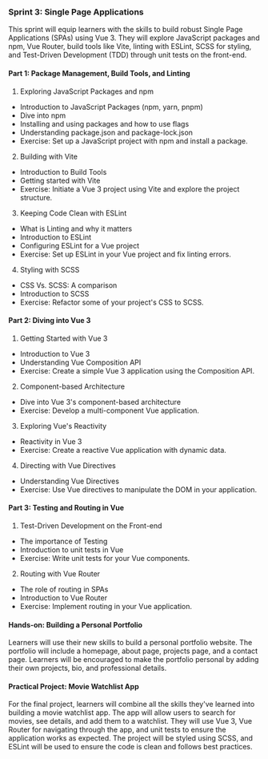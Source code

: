 ### Sprint 3: Single Page Applications

This sprint will equip learners with the skills to build robust Single Page Applications (SPAs) using Vue 3. They will explore JavaScript packages and npm, Vue Router, build tools like Vite, linting with ESLint, SCSS for styling, and Test-Driven Development (TDD) through unit tests on the front-end.

#### Part 1: Package Management, Build Tools, and Linting

1. Exploring JavaScript Packages and npm
- Introduction to JavaScript Packages (npm, yarn, pnpm)
- Dive into npm
- Installing and using packages and how to use flags
- Understanding package.json and package-lock.json
- Exercise: Set up a JavaScript project with npm and install a package.

2. Building with Vite
- Introduction to Build Tools
- Getting started with Vite
- Exercise: Initiate a Vue 3 project using Vite and explore the project structure.

3. Keeping Code Clean with ESLint
- What is Linting and why it matters
- Introduction to ESLint
- Configuring ESLint for a Vue project
- Exercise: Set up ESLint in your Vue project and fix linting errors.

4. Styling with SCSS
- CSS Vs. SCSS: A comparison
- Introduction to SCSS
- Exercise: Refactor some of your project's CSS to SCSS.

#### Part 2: Diving into Vue 3

1. Getting Started with Vue 3
- Introduction to Vue 3
- Understanding Vue Composition API
- Exercise: Create a simple Vue 3 application using the Composition API.

2. Component-based Architecture
- Dive into Vue 3's component-based architecture
- Exercise: Develop a multi-component Vue application.

3. Exploring Vue's Reactivity
- Reactivity in Vue 3
- Exercise: Create a reactive Vue application with dynamic data.

4. Directing with Vue Directives
- Understanding Vue Directives
- Exercise: Use Vue directives to manipulate the DOM in your application.

#### Part 3: Testing and Routing in Vue

1. Test-Driven Development on the Front-end
- The importance of Testing
- Introduction to unit tests in Vue
- Exercise: Write unit tests for your Vue components.

2. Routing with Vue Router
- The role of routing in SPAs
- Introduction to Vue Router
- Exercise: Implement routing in your Vue application.

#### Hands-on: Building a Personal Portfolio
Learners will use their new skills to build a personal portfolio website. The portfolio will include a homepage, about page, projects page, and a contact page. Learners will be encouraged to make the portfolio personal by adding their own projects, bio, and professional details.

#### Practical Project: Movie Watchlist App
For the final project, learners will combine all the skills they've learned into building a movie watchlist app. The app will allow users to search for movies, see details, and add them to a watchlist. They will use Vue 3, Vue Router for navigating through the app, and unit tests to ensure the application works as expected. The project will be styled using SCSS, and ESLint will be used to ensure the code is clean and follows best practices.
